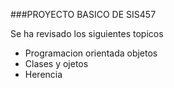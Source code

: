 ###PROYECTO BASICO DE SIS457

Se ha revisado los siguientes topicos
- Programacion orientada objetos
- Clases y ojetos
- Herencia
